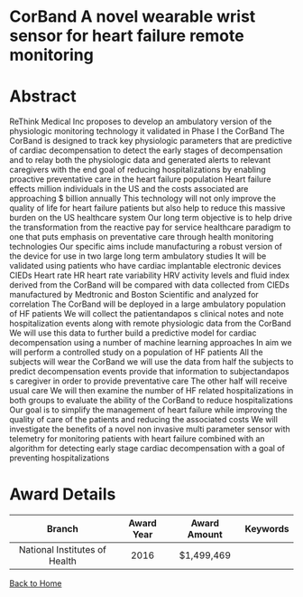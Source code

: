 
CorBand A novel wearable wrist sensor for heart failure remote monitoring
=========================================================================

# Abstract


ReThink Medical  Inc  proposes to develop an ambulatory version of the physiologic monitoring technology it
validated in Phase I  the CorBand  The CorBand is designed to track key physiologic parameters that are
predictive of cardiac decompensation  to detect the early stages of decompensation  and to relay both the
physiologic data and generated alerts to relevant caregivers with the end goal of reducing hospitalizations by
enabling proactive preventative care in the heart failure population  Heart failure effects     million individuals
in the US and the costs associated are approaching $   billion annually  This technology will not only improve
the quality of life for heart failure patients  but also help to reduce this massive burden on the US healthcare
system  Our long term objective is to help drive the transformation from the reactive pay for service healthcare
paradigm to one that puts emphasis on preventative care through health monitoring technologies  Our specific
aims include     manufacturing a robust version of the device for use in two large  long term  ambulatory
studies  It will be validated using patients who have cardiac implantable electronic devices  CIEDs   Heart
rate  HR   heart rate variability  HRV   activity levels  and fluid index derived from the CorBand will be
compared with data collected from CIEDs manufactured by Medtronic and Boston Scientific and analyzed for
correlation      The CorBand will be deployed in a large ambulatory population of HF patients  We will collect
the patientandapos s clinical notes and note hospitalization events along with remote physiologic data from the
CorBand  We will use this data to further build a predictive model for cardiac decompensation using a number
of machine learning approaches  In aim      we will perform a controlled study on a population of HF patients 
All the subjects will wear the CorBand  we will use the data from half the subjects to predict decompensation
events  provide that information to subjectandapos s caregiver in order to provide preventative care  The other half will
receive usual care  We will then examine the number of HF related hospitalizations in both groups to evaluate
the ability of the CorBand to reduce hospitalizations Our goal is to simplify the management of heart failure while improving the quality of care of the patients and
reducing the associated costs  We will investigate the benefits of a novel  non invasive multi parameter sensor
with telemetry for monitoring patients with heart failure combined with an algorithm for detecting early stage
cardiac decompensation with a goal of preventing hospitalizations  

# Award Details

|Branch|Award Year|Award Amount|Keywords|
| :---: | :---: | :---: | :---: |
|National Institutes of Health|2016|$1,499,469||
  
  


[Back to Home](https://github.com/chrischow/dod_sbir_awards/JH/#2549)